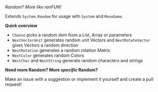 *Random? More like ranFUN!*

Extends `System.Random` for usage with `System` and `MonoGame`.


**Quick overview**
- `Choose` picks a random item from a List, Array or parameters
- `NextVectorUnit` generates random unit Vectors and `NextRotateVector` gives Vectors a random direction 
- `NextRotation` generates a random rotation Matrix
- `NextColor` generates random Colors
- `NextChar` and `NextString` generate random characters and strings

**Need more Random? More *specific* Random?**

Make an issue with a suggestion or implement it yourself and create a pull request!
